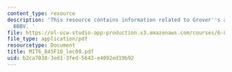 ```yaml
---
content_type: resource
description: 'This resource contains information related to Grover''s algorithm and
  BBBV. '
file: https://ol-ocw-studio-app-production.s3.amazonaws.com/courses/6-845-quantum-complexity-theory-fall-2010/b2ca70383ed13fed5643e4092ed19b92_MIT6_845F10_lec09.pdf
file_type: application/pdf
resourcetype: Document
title: MIT6_845F10_lec09.pdf
uid: b2ca7038-3ed1-3fed-5643-e4092ed19b92
---
```

